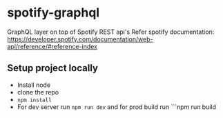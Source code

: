 # spotify-graphql
GraphQL layer on top of Spotify REST api's
Refer spotify documentation: https://developer.spotify.com/documentation/web-api/reference/#reference-index
## Setup project locally
- Install node 
- clone the repo
- ```npm install```
- For dev server run ```npm run dev``` and for prod build run ```npm run build
